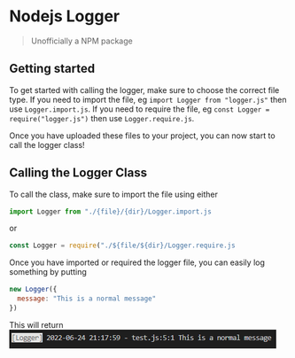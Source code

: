 # Nodejs Logger
> Unofficially a NPM package

## Getting started

To get started with calling the logger, make sure to choose the correct file type. If you need to import the file, eg `import Logger from "logger.js"` then use `Logger.import.js`. If you need to require the file, eg `const Logger = require("logger.js")` then use `Logger.require.js`.

Once you have uploaded these files to your project, you can now start to call the logger class!

## Calling the Logger Class

To call the class, make sure to import the file using either

```js
import Logger from "./{file}/{dir}/Logger.import.js
```

or

```js
const Logger = require("./${file/${dir}/Logger.require.js
```

Once you have imported or required the logger file, you can easily log something by putting

```js
new Logger({
  message: "This is a normal message"
})
```

This will return ![Alt Text](https://github.com/Caallum/Nodejs-Logger/blob/main/images/image_2022-06-24_212525966.png "Normal Message Output")

